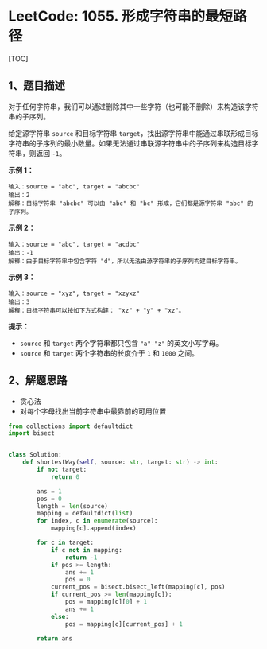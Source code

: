 # LeetCode: 1055. 形成字符串的最短路径

[TOC]

## 1、题目描述

对于任何字符串，我们可以通过删除其中一些字符（也可能不删除）来构造该字符串的子序列。

给定源字符串 `source` 和目标字符串 `target`，找出源字符串中能通过串联形成目标字符串的子序列的最小数量。如果无法通过串联源字符串中的子序列来构造目标字符串，则返回 `-1`。

 

**示例 1：**

```
输入：source = "abc", target = "abcbc"
输出：2
解释：目标字符串 "abcbc" 可以由 "abc" 和 "bc" 形成，它们都是源字符串 "abc" 的子序列。
```


**示例 2：**

```
输入：source = "abc", target = "acdbc"
输出：-1
解释：由于目标字符串中包含字符 "d"，所以无法由源字符串的子序列构建目标字符串。
```


**示例 3：**

```
输入：source = "xyz", target = "xzyxz"
输出：3
解释：目标字符串可以按如下方式构建： "xz" + "y" + "xz"。
```

**提示：**

-   `source` 和 `target` 两个字符串都只包含 `"a"-"z"` 的英文小写字母。
-   `source` 和 `target` 两个字符串的长度介于 `1` 和 `1000` 之间。



## 2、解题思路

-   贪心法
-   对每个字母找出当前字符串中最靠前的可用位置



```python
from collections import defaultdict
import bisect


class Solution:
    def shortestWay(self, source: str, target: str) -> int:
        if not target:
            return 0

        ans = 1
        pos = 0
        length = len(source)
        mapping = defaultdict(list)
        for index, c in enumerate(source):
            mapping[c].append(index)

        for c in target:
            if c not in mapping:
                return -1
            if pos >= length:
                ans += 1
                pos = 0
            current_pos = bisect.bisect_left(mapping[c], pos)
            if current_pos >= len(mapping[c]):
                pos = mapping[c][0] + 1
                ans += 1
            else:
                pos = mapping[c][current_pos] + 1

        return ans

```

